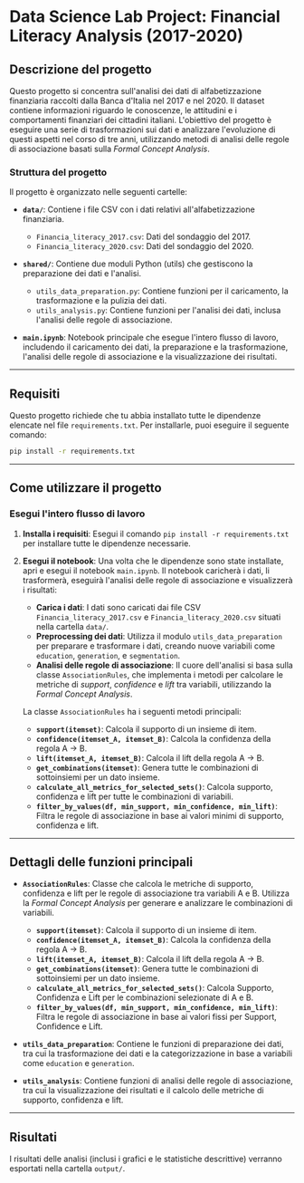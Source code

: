 
# Data Science Lab Project: Financial Literacy Analysis (2017-2020)

## Descrizione del progetto

Questo progetto si concentra sull'analisi dei dati di alfabetizzazione finanziaria raccolti dalla Banca d'Italia nel 2017 e nel 2020. Il dataset contiene informazioni riguardo le conoscenze, le attitudini e i comportamenti finanziari dei cittadini italiani. L'obiettivo del progetto è eseguire una serie di trasformazioni sui dati e analizzare l'evoluzione di questi aspetti nel corso di tre anni, utilizzando metodi di analisi delle regole di associazione basati sulla *Formal Concept Analysis*.

### Struttura del progetto

Il progetto è organizzato nelle seguenti cartelle:

- **`data/`**: Contiene i file CSV con i dati relativi all'alfabetizzazione finanziaria.
    - `Financia_literacy_2017.csv`: Dati del sondaggio del 2017.
    - `Financia_literacy_2020.csv`: Dati del sondaggio del 2020.
  
- **`shared/`**: Contiene due moduli Python (utils) che gestiscono la preparazione dei dati e l'analisi.
    - `utils_data_preparation.py`: Contiene funzioni per il caricamento, la trasformazione e la pulizia dei dati.
    - `utils_analysis.py`: Contiene funzioni per l'analisi dei dati, inclusa l'analisi delle regole di associazione.
  
- **`main.ipynb`**: Notebook principale che esegue l'intero flusso di lavoro, includendo il caricamento dei dati, la preparazione e la trasformazione, l'analisi delle regole di associazione e la visualizzazione dei risultati.

---

## Requisiti

Questo progetto richiede che tu abbia installato tutte le dipendenze elencate nel file `requirements.txt`. Per installarle, puoi eseguire il seguente comando:

```bash
pip install -r requirements.txt
```

---

## Come utilizzare il progetto

### Esegui l'intero flusso di lavoro

1. **Installa i requisiti**: Esegui il comando `pip install -r requirements.txt` per installare tutte le dipendenze necessarie.

2. **Esegui il notebook**: Una volta che le dipendenze sono state installate, apri e esegui il notebook `main.ipynb`. Il notebook caricherà i dati, li trasformerà, eseguirà l'analisi delle regole di associazione e visualizzerà i risultati: 
    - **Carica i dati**: I dati sono caricati dai file CSV `Financia_literacy_2017.csv` e `Financia_literacy_2020.csv` situati nella cartella `data/`.
    - **Preprocessing dei dati**: Utilizza il modulo `utils_data_preparation` per preparare e trasformare i dati, creando nuove variabili come `education`, `generation`, e `segmentation`.
    - **Analisi delle regole di associazione**: Il cuore dell'analisi si basa sulla classe `AssociationRules`, che implementa i metodi per calcolare le metriche di *support*, *confidence* e *lift* tra variabili, utilizzando la *Formal Concept Analysis*.

    La classe `AssociationRules` ha i seguenti metodi principali:
    - **`support(itemset)`**: Calcola il supporto di un insieme di item.
    - **`confidence(itemset_A, itemset_B)`**: Calcola la confidenza della regola A -> B.
    - **`lift(itemset_A, itemset_B)`**: Calcola il lift della regola A -> B.
    - **`get_combinations(itemset)`**: Genera tutte le combinazioni di sottoinsiemi per un dato insieme.
    - **`calculate_all_metrics_for_selected_sets()`**: Calcola supporto, confidenza e lift per tutte le combinazioni di variabili.
    - **`filter_by_values(df, min_support, min_confidence, min_lift)`**: Filtra le regole di associazione in base ai valori minimi di supporto, confidenza e lift.

---

## Dettagli delle funzioni principali

- **`AssociationRules`**: Classe che calcola le metriche di supporto, confidenza e lift per le regole di associazione tra variabili A e B. Utilizza la *Formal Concept Analysis* per generare e analizzare le combinazioni di variabili.
  
  - **`support(itemset)`**: Calcola il supporto di un insieme di item.
  - **`confidence(itemset_A, itemset_B)`**: Calcola la confidenza della regola A -> B.
  - **`lift(itemset_A, itemset_B)`**: Calcola il lift della regola A -> B.
  - **`get_combinations(itemset)`**: Genera tutte le combinazioni di sottoinsiemi per un dato insieme.
  - **`calculate_all_metrics_for_selected_sets()`**: Calcola Supporto, Confidenza e Lift per le combinazioni selezionate di A e B.
  - **`filter_by_values(df, min_support, min_confidence, min_lift)`**: Filtra le regole di associazione in base ai valori fissi per Support, Confidence e Lift.

- **`utils_data_preparation`**: Contiene le funzioni di preparazione dei dati, tra cui la trasformazione dei dati e la categorizzazione in base a variabili come `education` e `generation`.

- **`utils_analysis`**: Contiene funzioni di analisi delle regole di associazione, tra cui la visualizzazione dei risultati e il calcolo delle metriche di supporto, confidenza e lift.

---

## Risultati

I risultati delle analisi (inclusi i grafici e le statistiche descrittive) verranno esportati nella cartella `output/`. 

